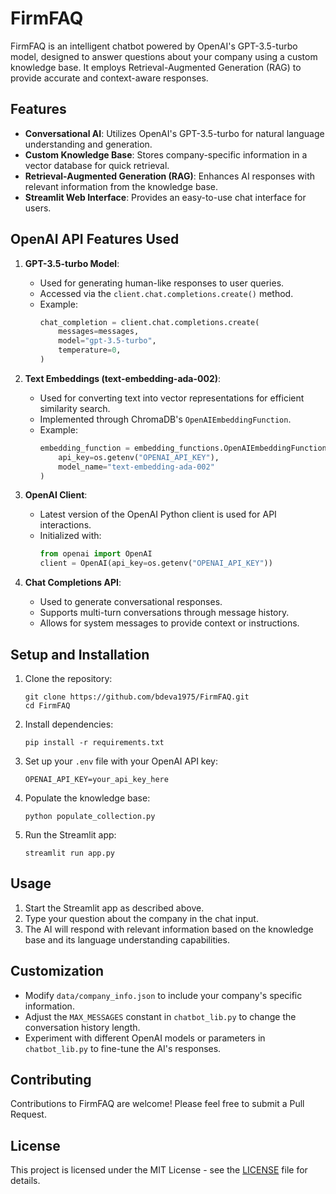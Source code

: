# FirmFAQ

FirmFAQ is an intelligent chatbot powered by OpenAI's GPT-3.5-turbo model, designed to answer questions about your company using a custom knowledge base. It employs Retrieval-Augmented Generation (RAG) to provide accurate and context-aware responses.

## Features

- **Conversational AI**: Utilizes OpenAI's GPT-3.5-turbo for natural language understanding and generation.
- **Custom Knowledge Base**: Stores company-specific information in a vector database for quick retrieval.
- **Retrieval-Augmented Generation (RAG)**: Enhances AI responses with relevant information from the knowledge base.
- **Streamlit Web Interface**: Provides an easy-to-use chat interface for users.

## OpenAI API Features Used

1. **GPT-3.5-turbo Model**: 
   - Used for generating human-like responses to user queries.
   - Accessed via the `client.chat.completions.create()` method.
   - Example:
     ```python
     chat_completion = client.chat.completions.create(
         messages=messages,
         model="gpt-3.5-turbo",
         temperature=0,
     )
     ```

2. **Text Embeddings (text-embedding-ada-002)**:
   - Used for converting text into vector representations for efficient similarity search.
   - Implemented through ChromaDB's `OpenAIEmbeddingFunction`.
   - Example:
     ```python
     embedding_function = embedding_functions.OpenAIEmbeddingFunction(
         api_key=os.getenv("OPENAI_API_KEY"),
         model_name="text-embedding-ada-002"
     )
     ```

3. **OpenAI Client**:
   - Latest version of the OpenAI Python client is used for API interactions.
   - Initialized with:
     ```python
     from openai import OpenAI
     client = OpenAI(api_key=os.getenv("OPENAI_API_KEY"))
     ```

4. **Chat Completions API**:
   - Used to generate conversational responses.
   - Supports multi-turn conversations through message history.
   - Allows for system messages to provide context or instructions.

## Setup and Installation

1. Clone the repository:
   ```
   git clone https://github.com/bdeva1975/FirmFAQ.git
   cd FirmFAQ
   ```

2. Install dependencies:
   ```
   pip install -r requirements.txt
   ```

3. Set up your `.env` file with your OpenAI API key:
   ```
   OPENAI_API_KEY=your_api_key_here
   ```

4. Populate the knowledge base:
   ```
   python populate_collection.py
   ```

5. Run the Streamlit app:
   ```
   streamlit run app.py
   ```

## Usage

1. Start the Streamlit app as described above.
2. Type your question about the company in the chat input.
3. The AI will respond with relevant information based on the knowledge base and its language understanding capabilities.

## Customization

- Modify `data/company_info.json` to include your company's specific information.
- Adjust the `MAX_MESSAGES` constant in `chatbot_lib.py` to change the conversation history length.
- Experiment with different OpenAI models or parameters in `chatbot_lib.py` to fine-tune the AI's responses.

## Contributing

Contributions to FirmFAQ are welcome! Please feel free to submit a Pull Request.

## License

This project is licensed under the MIT License - see the [LICENSE](LICENSE) file for details.

